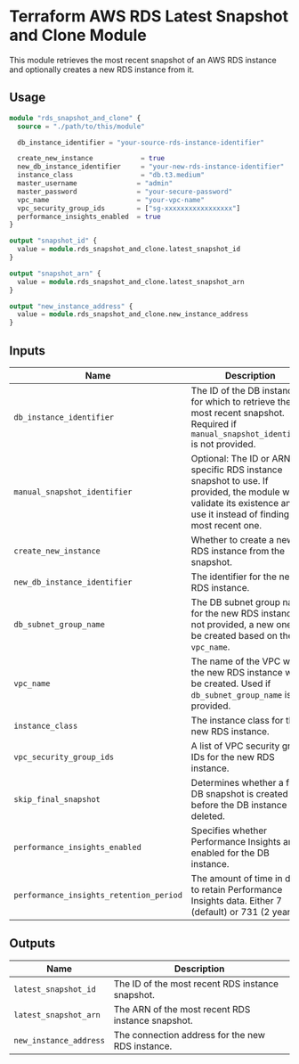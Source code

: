 # Terraform AWS RDS Latest Snapshot and Clone Module

This module retrieves the most recent snapshot of an AWS RDS instance and optionally creates a new RDS instance from it.

## Usage

```terraform
module "rds_snapshot_and_clone" {
  source = "./path/to/this/module"

  db_instance_identifier = "your-source-rds-instance-identifier"

  create_new_instance            = true
  new_db_instance_identifier     = "your-new-rds-instance-identifier"
  instance_class                 = "db.t3.medium"
  master_username               = "admin"
  master_password               = "your-secure-password"
  vpc_name                      = "your-vpc-name"
  vpc_security_group_ids        = ["sg-xxxxxxxxxxxxxxxxx"]
  performance_insights_enabled  = true
}

output "snapshot_id" {
  value = module.rds_snapshot_and_clone.latest_snapshot_id
}

output "snapshot_arn" {
  value = module.rds_snapshot_and_clone.latest_snapshot_arn
}

output "new_instance_address" {
  value = module.rds_snapshot_and_clone.new_instance_address
}
```

## Inputs

| Name                                | Description                                                              | Type          | Default                       | Required |
|-------------------------------------|--------------------------------------------------------------------------|---------------|-------------------------------|----------|
| `db_instance_identifier`            | The ID of the DB instance for which to retrieve the most recent snapshot. Required if `manual_snapshot_identifier` is not provided. | `string`      | n/a                           | yes      |
| `manual_snapshot_identifier`        | Optional: The ID or ARN of a specific RDS instance snapshot to use. If provided, the module will validate its existence and use it instead of finding the most recent one. | `string`      | `null`                        | no       |
| `create_new_instance`               | Whether to create a new RDS instance from the snapshot.                  | `bool`        | `false`                       | no       |
| `new_db_instance_identifier`        | The identifier for the new RDS instance.                                 | `string`      | `null`                        | no       |
| `db_subnet_group_name`              | The DB subnet group name for the new RDS instance. If not provided, a new one will be created based on the `vpc_name`. | `string`      | `null`                        | no       |
| `vpc_name`                          | The name of the VPC where the new RDS instance will be created. Used if `db_subnet_group_name` is not provided. | `string`      | `null`                        | no       |
| `instance_class`                    | The instance class for the new RDS instance.                             | `string`      | `null`                        | no       |
| `vpc_security_group_ids`            | A list of VPC security group IDs for the new RDS instance.               | `list(string)`| `[]`                          | no       |
| `skip_final_snapshot`               | Determines whether a final DB snapshot is created before the DB instance is deleted. | `bool`        | `true`                        | no       |
| `performance_insights_enabled`      | Specifies whether Performance Insights are enabled for the DB instance.  | `bool`        | `false`                       | no       |
| `performance_insights_retention_period` | The amount of time in days to retain Performance Insights data. Either 7 (default) or 731 (2 years). | `number`      | `7`                           | no       |

## Outputs

| Name                          | Description                                          |
|-------------------------------|------------------------------------------------------|
| `latest_snapshot_id`          | The ID of the most recent RDS instance snapshot.     |
| `latest_snapshot_arn`         | The ARN of the most recent RDS instance snapshot.    |
| `new_instance_address`        | The connection address for the new RDS instance.     |